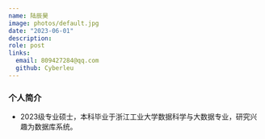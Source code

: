 ```yaml
---
name: 陆辰昊
image: photos/default.jpg
date: "2023-06-01"
description: 
role: post
links:
  email: 809427284@qq.com
  github: Cyberleu
---
```


### 个人简介

- 2023级专业硕士，本科毕业于浙江工业大学数据科学与大数据专业，研究兴趣为数据库系统。
